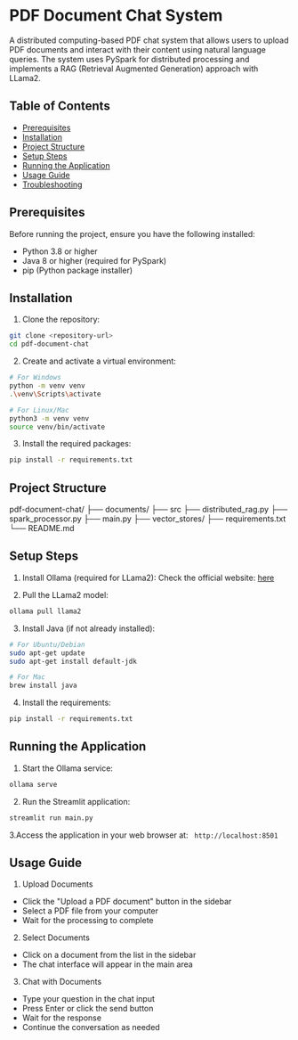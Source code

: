# PDF Document Chat System

A distributed computing-based PDF chat system that allows users to upload PDF documents and interact with their content using natural language queries. The system uses PySpark for distributed processing and implements a RAG (Retrieval Augmented Generation) approach with LLama2.
## Table of Contents
- [Prerequisites](#prerequisites)
- [Installation](#installation)
- [Project Structure](#project-structure)
- [Setup Steps](#setup-steps)
- [Running the Application](#running-the-application)
- [Usage Guide](#usage-guide)
- [Troubleshooting](#troubleshooting)
## Prerequisites

Before running the project, ensure you have the following installed:
- Python 3.8 or higher
- Java 8 or higher (required for PySpark)
- pip (Python package installer)

## Installation
1. Clone the repository:
```bash
git clone <repository-url>
cd pdf-document-chat
```
2. Create and activate a virtual environment:
```bash
# For Windows
python -m venv venv
.\venv\Scripts\activate

# For Linux/Mac
python3 -m venv venv
source venv/bin/activate
```
3. Install the required packages:
```bash
pip install -r requirements.txt
```

## Project Structure

pdf-document-chat/
├── documents/
├── src
    ├── distributed_rag.py
    ├── spark_processor.py
    ├── main.py
    ├── vector_stores/
├── requirements.txt
└── README.md

## Setup Steps
1. Install Ollama (required for LLama2):
Check the official website: [here](https://ollama.com/download)

2. Pull the LLama2 model:
```bash
ollama pull llama2
```

3. Install Java (if not already installed):
```bash
# For Ubuntu/Debian
sudo apt-get update
sudo apt-get install default-jdk

# For Mac
brew install java
```

4. Install the requirements:
```bash
pip install -r requirements.txt
```

## Running the Application
1. Start the Ollama service:
```bash
ollama serve
```

2. Run the Streamlit application:
```bash
streamlit run main.py
```

3.Access the application in your web browser at:
``` http://localhost:8501```

## Usage Guide
1. Upload Documents

- Click the "Upload a PDF document" button in the sidebar
- Select a PDF file from your computer
- Wait for the processing to complete

2. Select Documents

- Click on a document from the list in the sidebar
- The chat interface will appear in the main area

3. Chat with Documents

- Type your question in the chat input
- Press Enter or click the send button
- Wait for the response
- Continue the conversation as needed